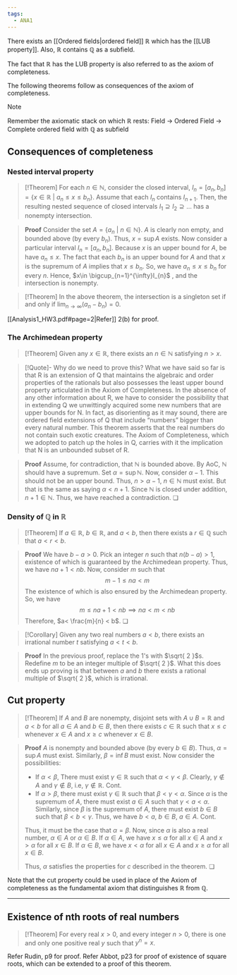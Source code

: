 ```yaml
---
tags:
  - ANA1
---
```


There exists an [[Ordered fields|ordered field]] $\mathbb{R}$ which has the [[LUB property]]. Also, $\mathbb{R}$ contains $\mathbb{Q}$ as a subfield.

The fact that $\mathbb{R}$ has the LUB property is also referred to as the axiom of completeness.

The following theorems follow as consequences of the axiom of completeness.

>[!Note]
>Remember the axiomatic stack on which $\mathbb{R}$ rests:
>Field -> Ordered Field -> Complete ordered field with $\mathbb{Q}$ as subfield

## Consequences of completeness

### Nested interval property

>[!Theorem]
>For each $n\in \mathbb{N}$, consider the closed interval, $I_{n} = [a_{n}, b_{n}]=\{ x\in \mathbb{R}\ |\ a_{n} \le x\le b_{n}\}$. Assume that each $I_{n}$ contains $I_{n+1}$. Then, the resulting nested sequence of closed intervals $I_{1}\supseteq I_{2} \supseteq \dots$ has a nonempty intersection.
>

>**Proof** 
>Consider the set $A = \{ a_{n}\ | \ n \in \mathbb{N} \}$. $A$ is clearly non empty, and bounded above (by every $b_{n}$). Thus, $x = \sup A$ exists. 
>Now consider a particular interval $I_{n} =[a_{n}, b_{n}]$. Because $x$ is an upper bound for $A$, be have $a_{n}\le x$. The fact that each $b_{n}$ is an upper bound for $A$ and that $x$ is the supremum of $A$ implies that $x\le b_{n}$. 
>So, we have $a_{n}\leq x\leq b_{n}$ for every $n$. Hence, $x\in \bigcup_{n=1}^{\infty}I_{n}$ , and the intersection is nonempty.

>[!Theorem]
>In the above theorem, the intersection is a singleton set if and only if $\lim_{ n \to \infty }(a_{n}-b_{n})=0$.

[[Analysis1_HW3.pdf#page=2|Refer]] 2(b) for proof.
### The Archimedean property

>[!Theorem]
>Given any $x\in \mathbb{R}$, there exists an $n\in \mathbb{N}$ satisfying $n>x$. 

>[!Quote]- Why do we need to prove this?
>What we have said so far is that R is an
extension of Q that maintains the algebraic and order properties of the rationals
but also possesses the least upper bound property articulated in the Axiom of
Completeness. In the absence of any other information about R, we have to
consider the possibility that in extending Q we unwittingly acquired some new
numbers that are upper bounds for N. In fact, as disorienting as it may sound,
there are ordered field extensions of Q that include “numbers” bigger than every
natural number. This theorem asserts that the real numbers do not contain
such exotic creatures. The Axiom of Completeness, which we adopted to patch
up the holes in Q, carries with it the implication that N is an unbounded subset
of R.

>**Proof**
>Assume, for contradiction, that $\mathbb{N}$ is bounded above. By AoC, $\mathbb{N}$ should have a supremum. Set $\alpha=\sup \mathbb{N}$. 
>Now, consider $\alpha-1$. This should not be an upper bound. Thus, $n>\alpha-1$, $n\in \mathbb{N}$ must exist. But that is the same as saying $\alpha <n+1$. Since $\mathbb{N}$ is closed under addition, $n+1\in \mathbb{N}$. Thus, we have reached a contradiction. ❏
### Density of $\mathbb{Q}$ in $\mathbb{R}$

>[!Theorem]
>If $a\in \mathbb{R}$, $b\in \mathbb{R}$, and $a<b$, then there exists a $r\in \mathbb{Q}$ such that $a<r<b$.

>**Proof**
>We have $b-a>0$. Pick an integer $n$ such that $n(b-a)>1$, existence of which is guaranteed by the Archimedean property. Thus, we have $na+1<nb$. Now, consider $m$ such that 
>$$
>m-1\leq na<m
>$$
>The existence of which is also ensured by the Archimedean property. So, we have
>$$
>m\le na+1<nb \implies na<m<nb
>$$
>Therefore, $a< \frac{m}{n} < b$. ❏

>[!Corollary]
>Given any two real numbers $a<b$, there exists an irrational number $t$ satisfying $a<t<b$.

>**Proof**
>In the previous proof, replace the 1's with $\sqrt{ 2 }$s. Redefine $m$ to be an integer multiple of $\sqrt{ 2 }$. What this does ends up proving is that between $a$ and $b$ there exists a rational multiple of $\sqrt{ 2 }$, which is irrational.

## Cut property

>[!Theorem]
>If $A$ and $B$ are nonempty, disjoint sets with $A\cup B=\mathbb{R}$ and $a<b$ for all $a\in A$ and $b\in B$, then there exists $c\in \mathbb{R}$ such that $x\leq c$ whenever $x\in A$ and $x\ge c$ whenever $x\in B$. 

>**Proof**
>$A$ is nonempty and bounded above (by every $b\in B$). Thus, $\alpha = \sup A$ must exist. 
>Similarly, $\beta = \inf B$ must exist.
>Now consider the possibilities:
>- If $\alpha<\beta$,
  There must exist $\gamma \in \mathbb{R}$ such that $\alpha<\gamma<\beta$. Clearly, $\gamma \not\in A$ and $\gamma \not\in B$, i.e, $\gamma \not\in \mathbb{R}$. Cont.
>- If $\alpha > \beta$,
  there must exist $\gamma \in \mathbb{R}$ such that $\beta<\gamma<\alpha$. 
  Since $\alpha$ is the supremum of $A$, there must exist $a\in A$ such that $\gamma<a<\alpha$. 
  Similarly, since $\beta$ is the supremum of $A$, there must exist $b\in B$ such that $\beta<b<\gamma$.
  Thus, we have $b<a$, $b\in B$, $a\in A$. Cont.
>
>Thus, it must be the case that $\alpha = \beta$.
>Now, since $\alpha$ is also a real number, $\alpha\in A$ or $\alpha \in B$. 
>If $\alpha\in A$, we have $x\le\alpha$ for all $x\in A$ and $x>\alpha$ for all $x\in B$. 
>If $\alpha \in B$, we have $x<\alpha$ for all $x\in A$ and $x\ge \alpha$ for all $x\in B$. 
>
>Thus, $\alpha$ satisfies the properties for $c$ described in the theorem. ❏

Note that the cut property could be used in place of the Axiom of completeness as the fundamental axiom that distinguishes $\mathbb{R}$ from $\mathbb{Q}$. 


---
## Existence of nth roots of real numbers

>[!Theorem]
>For every real $x>0$, and every integer $n>0$, there is one and only one positive real $y$ such that $y^n=x$.

Refer Rudin, p9 for proof.
Refer Abbot, p23 for proof of existence of square roots, which can be extended to a proof of this theorem.

